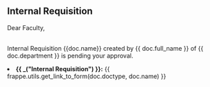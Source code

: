 <h2>Internal Requisition</h2>

Dear Faculty, <br> <br>
<p>Internal Requisition {{doc.name}} created by {{ doc.full_name }} of {{ doc.department }} is pending your approval.</p>

<li><b>{{ _("Internal Requisition") }}:</b> {{ frappe.utils.get_link_to_form(doc.doctype, doc.name) }}</li>